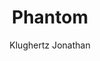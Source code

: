 ---
title: "Phantom"
github: https://github.com/klugjo/hexo-theme-phantom
demo: http://www.codeblocq.com/assets/projects/hexo-theme-phantom/        
author: Klughertz Jonathan
ssg:
  - Hexo
cms:
  - NoCms
---